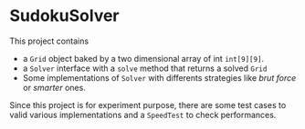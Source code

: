 SudokuSolver
============
This project contains 
 *  a `Grid` object baked by a two dimensional array of int `int[9][9]`.
 *  a `Solver` interface with a `solve` method that returns a solved `Grid`
 *  Some implementations of `Solver` with differents strategies like _brut force_ or _smarter_ ones. 
 
Since this project is for experiment purpose, there are some test cases to valid various implementations and a `SpeedTest` to check performances. 
